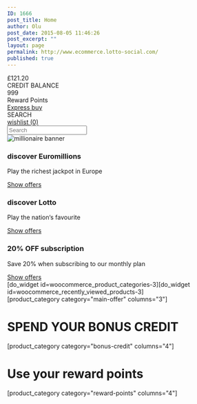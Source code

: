 ```yaml
---
ID: 1666
post_title: Home
author: Olu
post_date: 2015-08-05 11:46:26
post_excerpt: ""
layout: page
permalink: http://www.ecommerce.lotto-social.com/
published: true
---
```

<div class="col-sm-12">
  <div class="row">
    <div class="col-sm-12">
      <div class="shopInfo">
        <div class="bonusDev tc"> <i class="creditBalanceIcon"></i>
          <div class="bonus-credit lcolor2">£121.20</div>
          <span>CREDIT BALANCE</span>
          <div class="divider"></div>
        </div>
        <div class="rewardDev tc"> <i class="pointIcon"></i>
          <div class="reward-point blue2">999</div>
          <span>Reward Points</span>
          <div class="divider"></div>
        </div>
        <a href="#" class="btn btn-success expressBtn">Express buy</a>
        <div class="shop-search">
          <label>SEARCH</label>
          <i class="glyphicon glyphicon-search"></i> </div>
        <a href="/wishlist" class="btn wishlist-btn"><i class="glyphicon glyphicon-heart"></i>wishlist <span>(0)</span></a>
      </div>
    </div>
  </div>
  <div class="row shop-search-bar">
  <input type="search" class="form-control" placeholder="Search">
  <i class="glyphicon glyphicon-search"></i>
  </div>
  <div class="row">
    <div class="ecommerce-banner"> <img src="http://www.ecommerce.lotto-social.com/wp-content/uploads/ecommerce-banner.jpg" alt="millionaire banner" /> </div>
  </div>
  <div class="row">
    <div class="offerDev">
      <div class="col-sm-4">
        <div class="euroDev">
          <h3>discover Euromillions</h3>
          <p>Play the richest jackpot in Europe</p>
          <a href="#" class="btn btn-success">Show offers</a> </div>
      </div>
      <div class="col-sm-4">
        <div class="lottoDev">
          <h3>discover Lotto</h3>
          <p>Play the nation‘s favourite</p>
          <a href="#" class="btn btn-success">Show offers</a> </div>
      </div>
      <div class="col-sm-4">
        <div class="specialDev">
          <h3>20% OFF subscription</h3>
          <p>Save 20% when subscribing to our
            monthly plan</p>
          <a href="#" class="btn btn-success">Show offers</a> </div>
      </div>
    </div>
  </div>
  <div class="row">
    <div class="col-md-3">[do_widget id=woocommerce_product_categories-3][do_widget id=woocommerce_recently_viewed_products-3]</div>
    <div class="col-md-9">[product_category category="main-offer" columns="3"]</div>
  </div>
  <div class="row">
  <div class="categoryHd"><h1 class="lcolor2">SPEND YOUR BONUS CREDIT</h1></div>
    <div class="col-sm-12">[product_category category="bonus-credit" columns="4"]</div>
  </div>
  <div class="row">
  <div class="categoryHd"><h1 class="blue2">Use your reward points</h1></div>
    <div class="col-sm-12">[product_category category="reward-points" columns="4"]</div>
  </div>
</div>
<script>
$(document).ready(function(){
    $(".shop-search").click(function(){
        $(".shop-search-bar").slideToggle('fast');
    });
});
</script>
